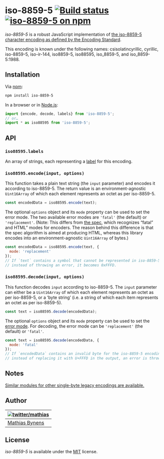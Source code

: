 # iso-8859-5 [![Build status](https://github.com/mathiasbynens/iso-8859-5/workflows/run-checks/badge.svg)](https://github.com/mathiasbynens/iso-8859-5/actions?query=workflow%3Arun-checks) [![iso-8859-5 on npm](https://img.shields.io/npm/v/iso-8859-5)](https://www.npmjs.com/package/iso-8859-5)

_iso-8859-5_ is a robust JavaScript implementation of [the iso-8859-5 character encoding as defined by the Encoding Standard](https://encoding.spec.whatwg.org/#iso-8859-5).

This encoding is known under the following names: csisolatincyrillic, cyrillic, iso-8859-5, iso-ir-144, iso8859-5, iso88595, iso_8859-5, and iso_8859-5:1988.

## Installation

Via [npm](https://www.npmjs.com/):

```bash
npm install iso-8859-5
```

In a browser or in [Node.js](https://nodejs.org/):

```js
import {encode, decode, labels} from 'iso-8859-5';
// or…
import * as iso88595 from 'iso-8859-5';
```

## API

### `iso88595.labels`

An array of strings, each representing a [label](https://encoding.spec.whatwg.org/#label) for this encoding.

### `iso88595.encode(input, options)`

This function takes a plain text string (the `input` parameter) and encodes it according to iso-8859-5. The return value is an environment-agnostic `Uint16Array` of which each element represents an octet as per iso-8859-5.

```js
const encodedData = iso88595.encode(text);
```

The optional `options` object and its `mode` property can be used to set the error mode. The two available error modes are `'fatal'` (the default) or `'replacement'`. (Note: This differs from [the spec](https://encoding.spec.whatwg.org/#error-mode), which recognizes “fatal” and HTML” modes for encoders. The reason behind this difference is that the spec algorithm is aimed at producing HTML, whereas this library encodes into an environment-agnostic `Uint16Array` of bytes.)

```js
const encodedData = iso88595.encode(text, {
  mode: 'replacement'
});
// If `text` contains a symbol that cannot be represented in iso-8859-5,
// instead of throwing an error, it becomes 0xFFFD.
```

### `iso88595.decode(input, options)`

This function decodes `input` according to iso-8859-5. The `input` parameter can either be a `Uint16Array` of which each element represents an octet as per iso-8859-5, or a ‘byte string’ (i.e. a string of which each item represents an octet as per iso-8859-5).

```js
const text = iso88595.decode(encodedData);
```

The optional `options` object and its `mode` property can be used to set the [error mode](https://encoding.spec.whatwg.org/#error-mode). For decoding, the error mode can be `'replacement'` (the default) or `'fatal'`.

```js
const text = iso88595.decode(encodedData, {
  mode: 'fatal'
});
// If `encodedData` contains an invalid byte for the iso-8859-5 encoding,
// instead of replacing it with U+FFFD in the output, an error is thrown.
```

## Notes

[Similar modules for other single-byte legacy encodings are available.](https://www.npmjs.com/browse/keyword/legacy-encoding)

## Author

| [![twitter/mathias](https://gravatar.com/avatar/24e08a9ea84deb17ae121074d0f17125?s=70)](https://twitter.com/mathias "Follow @mathias on Twitter") |
|---|
| [Mathias Bynens](https://mathiasbynens.be/) |

## License

_iso-8859-5_ is available under the [MIT](https://mths.be/mit) license.
